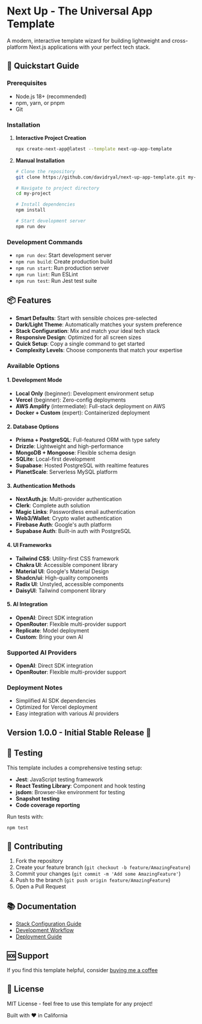 # Next Up - The Universal App Template

A modern, interactive template wizard for building lightweight and cross-platform Next.js applications with your perfect tech stack.

## 🚀 Quickstart Guide

### Prerequisites
- Node.js 18+ (recommended)
- npm, yarn, or pnpm
- Git

### Installation

1. **Interactive Project Creation**
   ```bash
   npx create-next-app@latest --template next-up-app-template
   ```

2. **Manual Installation**
   ```bash
   # Clone the repository
   git clone https://github.com/davidryal/next-up-app-template.git my-project
   
   # Navigate to project directory
   cd my-project
   
   # Install dependencies
   npm install
   
   # Start development server
   npm run dev
   ```

### Development Commands

- `npm run dev`: Start development server
- `npm run build`: Create production build
- `npm run start`: Run production server
- `npm run lint`: Run ESLint
- `npm run test`: Run Jest test suite

## 📦 Features

- **Smart Defaults**: Start with sensible choices pre-selected
- **Dark/Light Theme**: Automatically matches your system preference
- **Stack Configuration**: Mix and match your ideal tech stack
- **Responsive Design**: Optimized for all screen sizes
- **Quick Setup**: Copy a single command to get started
- **Complexity Levels**: Choose components that match your expertise

### Available Options

#### 1. Development Mode
- **Local Only** (beginner): Development environment setup
- **Vercel** (beginner): Zero-config deployments
- **AWS Amplify** (intermediate): Full-stack deployment on AWS
- **Docker + Custom** (expert): Containerized deployment

#### 2. Database Options
- **Prisma + PostgreSQL**: Full-featured ORM with type safety
- **Drizzle**: Lightweight and high-performance
- **MongoDB + Mongoose**: Flexible schema design
- **SQLite**: Local-first development
- **Supabase**: Hosted PostgreSQL with realtime features
- **PlanetScale**: Serverless MySQL platform

#### 3. Authentication Methods
- **NextAuth.js**: Multi-provider authentication
- **Clerk**: Complete auth solution
- **Magic Links**: Passwordless email authentication
- **Web3/Wallet**: Crypto wallet authentication
- **Firebase Auth**: Google's auth platform
- **Supabase Auth**: Built-in auth with PostgreSQL

#### 4. UI Frameworks
- **Tailwind CSS**: Utility-first CSS framework
- **Chakra UI**: Accessible component library
- **Material UI**: Google's Material Design
- **Shadcn/ui**: High-quality components
- **Radix UI**: Unstyled, accessible components
- **DaisyUI**: Tailwind component library

#### 5. AI Integration
- **OpenAI**: Direct SDK integration
- **OpenRouter**: Flexible multi-provider support
- **Replicate**: Model deployment
- **Custom**: Bring your own AI

### Supported AI Providers
- **OpenAI**: Direct SDK integration
- **OpenRouter**: Flexible multi-provider support

### Deployment Notes
- Simplified AI SDK dependencies
- Optimized for Vercel deployment
- Easy integration with various AI providers

## Version 1.0.0 - Initial Stable Release 🚀

## 🧪 Testing

This template includes a comprehensive testing setup:
- **Jest**: JavaScript testing framework
- **React Testing Library**: Component and hook testing
- **jsdom**: Browser-like environment for testing
- **Snapshot testing**
- **Code coverage reporting**

Run tests with:
```bash
npm test
```

## 🤝 Contributing

1. Fork the repository
2. Create your feature branch (`git checkout -b feature/AmazingFeature`)
3. Commit your changes (`git commit -m 'Add some AmazingFeature'`)
4. Push to the branch (`git push origin feature/AmazingFeature`)
5. Open a Pull Request

## 📚 Documentation

- [Stack Configuration Guide](./docs/STACK_CONFIG.md)
- [Development Workflow](./docs/DEVELOPMENT.md)
- [Deployment Guide](./docs/DEPLOYMENT.md)

## 🆘 Support

If you find this template helpful, consider [buying me a coffee](https://buymeacoffee.com/gopug) 

## 📄 License

MIT License - feel free to use this template for any project!

Built with ❤️ in California